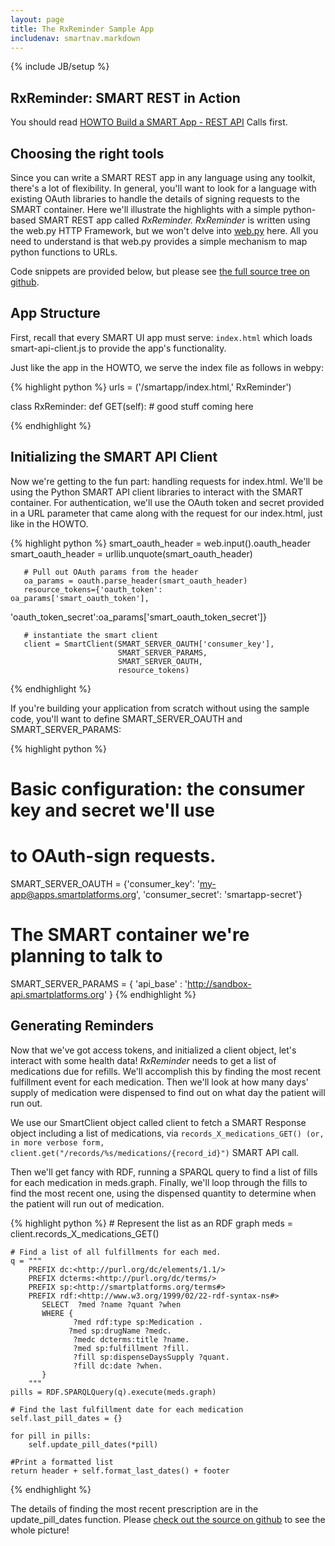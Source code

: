 ```yaml
---
layout: page
title: The RxReminder Sample App
includenav: smartnav.markdown
---
```


{% include JB/setup %}

<div id="toc"> </div>


## RxReminder: SMART REST in Action

You should read [HOWTO Build a SMART App - REST API](../build_a_rest_app) Calls
first.

## Choosing the right tools

Since you can write a SMART REST app in any language using any toolkit, there's
a lot of flexibility. In general, you'll want to look for a language with
existing OAuth libraries to handle the details of signing requests to the SMART
container. Here we'll illustrate the highlights with a simple python-based SMART
REST app called *RxReminder. RxReminder* is written using the web.py HTTP
Framework, but we won't delve into [web.py](http://webpy.org/) here. All you
need to understand is that web.py provides a simple mechanism to map python
functions to URLs.

Code snippets are provided below, but please see [the full source tree on
github](http://github.com/chb/smart_rx_reminder).

## App Structure

First, recall that every SMART UI app must serve: `index.html` which loads
smart-api-client.js to provide the app's functionality.

Just like the app in the HOWTO, we serve the index file as follows in webpy:

{% highlight python %}
  urls = ('/smartapp/index.html,' RxReminder')

  class RxReminder:
    def GET(self):
        # good stuff coming here

{% endhighlight  %}


## Initializing the SMART API Client

Now we're getting to the fun part: handling requests for index.html. We'll be
using the Python SMART API client libraries to interact with the SMART
container. For authentication, we'll use the OAuth token and secret provided in
a URL parameter that came along with the request for our index.html, just like
in the HOWTO.

{% highlight python %}
   smart_oauth_header = web.input().oauth_header
       smart_oauth_header = urllib.unquote(smart_oauth_header)

       # Pull out OAuth params from the header
       oa_params = oauth.parse_header(smart_oauth_header)
       resource_tokens={'oauth_token':       oa_params['smart_oauth_token'],

  'oauth_token_secret':oa_params['smart_oauth_token_secret']}

       # instantiate the smart client
       client = SmartClient(SMART_SERVER_OAUTH['consumer_key'],
                            SMART_SERVER_PARAMS,
                            SMART_SERVER_OAUTH,
                            resource_tokens)
{% endhighlight  %}

If you're building your application from scratch without using the sample code,
you'll want to define SMART\_SERVER\_OAUTH and SMART\_SERVER\_PARAMS:

{% highlight python %}
  # Basic configuration:  the consumer key and secret we'll use
  # to OAuth-sign requests.
  SMART_SERVER_OAUTH = {'consumer_key': 'my-app@apps.smartplatforms.org',
                        'consumer_secret': 'smartapp-secret'}


  # The SMART container we're planning to talk to
  SMART_SERVER_PARAMS = {
      'api_base' : 'http://sandbox-api.smartplatforms.org'
  }
{% endhighlight  %}


## Generating Reminders

Now that we've got access tokens, and initialized a client object, let's
interact with some health data! *RxReminder* needs to get a list of medications
due for refills. We'll accomplish this by finding the most recent fulfillment
event for each medication. Then we'll look at how many days' supply of
medication were dispensed to find out on what day the patient will run out.

We use our SmartClient object called client to fetch a SMART Response object
including a list of medications, via `records_X_medications_GET() (or, in more
verbose form, client.get("/records/%s/medications/{record_id}")` SMART API call.

Then we'll get fancy with RDF, running a SPARQL query to find a list of fills
for each medication in meds.graph. Finally, we'll loop through the fills to find
the most recent one, using the dispensed quantity to determine when the patient
will run out of medication.


{% highlight python %}
    # Represent the list as an RDF graph
    meds = client.records_X_medications_GET()

    # Find a list of all fulfillments for each med.
    q = """
        PREFIX dc:<http://purl.org/dc/elements/1.1/>
        PREFIX dcterms:<http://purl.org/dc/terms/>
        PREFIX sp:<http://smartplatforms.org/terms#>
        PREFIX rdf:<http://www.w3.org/1999/02/22-rdf-syntax-ns#>
           SELECT  ?med ?name ?quant ?when
           WHERE {
                  ?med rdf:type sp:Medication .
                 ?med sp:drugName ?medc.
                  ?medc dcterms:title ?name.
                  ?med sp:fulfillment ?fill.
                  ?fill sp:dispenseDaysSupply ?quant.
                  ?fill dc:date ?when.
           }
        """
    pills = RDF.SPARQLQuery(q).execute(meds.graph)

    # Find the last fulfillment date for each medication
    self.last_pill_dates = {}

    for pill in pills:
        self.update_pill_dates(*pill)

    #Print a formatted list
    return header + self.format_last_dates() + footer
{% endhighlight  %}

The details of finding the most recent prescription are in the update_pill_dates
function. Please [check out the source on github](http://github.com/chb/smart_rx_reminder)
to see the whole picture!
